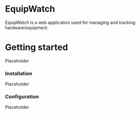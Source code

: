 # EquipWatch
EquipWatch is a web application used for managing and tracking hardware/equipment.

# Getting started
Placeholder

### Installation
Placeholder

### Configuration
Placeholder
